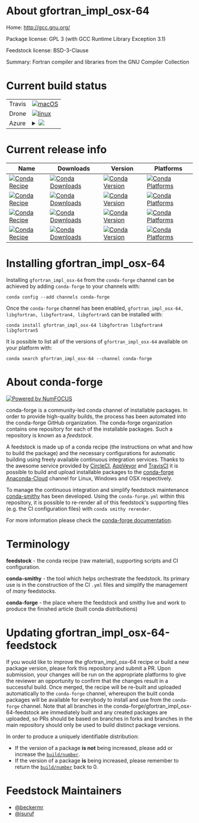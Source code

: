 About gfortran_impl_osx-64
==========================

Home: http://gcc.gnu.org/

Package license: GPL 3 (with GCC Runtime Library Exception 3.1)

Feedstock license: BSD-3-Clause

Summary: Fortran compiler and libraries from the GNU Compiler Collection



Current build status
====================


<table><tr>
    <td>Travis</td>
    <td>
      <a href="https://travis-ci.com/conda-forge/gfortran_impl_osx-64-feedstock">
        <img alt="macOS" src="https://img.shields.io/travis/com/conda-forge/gfortran_impl_osx-64-feedstock/master.svg?label=macOS">
      </a>
    </td>
  </tr><tr>
    <td>Drone</td>
    <td>
      <a href="https://cloud.drone.io/conda-forge/gfortran_impl_osx-64-feedstock">
        <img alt="linux" src="https://img.shields.io/drone/build/conda-forge/gfortran_impl_osx-64-feedstock/master.svg?label=Linux">
      </a>
    </td>
  </tr>
    
  <tr>
    <td>Azure</td>
    <td>
      <details>
        <summary>
          <a href="https://dev.azure.com/conda-forge/feedstock-builds/_build/latest?definitionId=6149&branchName=master">
            <img src="https://dev.azure.com/conda-forge/feedstock-builds/_apis/build/status/gfortran_impl_osx-64-feedstock?branchName=master">
          </a>
        </summary>
        <table>
          <thead><tr><th>Variant</th><th>Status</th></tr></thead>
          <tbody><tr>
              <td>linux_64_cross_target_platformosx-64gfortran_version10.2.0macos_machinex86_64-apple-darwin13.4.0</td>
              <td>
                <a href="https://dev.azure.com/conda-forge/feedstock-builds/_build/latest?definitionId=6149&branchName=master">
                  <img src="https://dev.azure.com/conda-forge/feedstock-builds/_apis/build/status/gfortran_impl_osx-64-feedstock?branchName=master&jobName=linux&configuration=linux_64_cross_target_platformosx-64gfortran_version10.2.0macos_machinex86_64-apple-darwin13.4.0" alt="variant">
                </a>
              </td>
            </tr><tr>
              <td>linux_64_cross_target_platformosx-64gfortran_version7.5.0macos_machinex86_64-apple-darwin13.4.0</td>
              <td>
                <a href="https://dev.azure.com/conda-forge/feedstock-builds/_build/latest?definitionId=6149&branchName=master">
                  <img src="https://dev.azure.com/conda-forge/feedstock-builds/_apis/build/status/gfortran_impl_osx-64-feedstock?branchName=master&jobName=linux&configuration=linux_64_cross_target_platformosx-64gfortran_version7.5.0macos_machinex86_64-apple-darwin13.4.0" alt="variant">
                </a>
              </td>
            </tr><tr>
              <td>linux_64_cross_target_platformosx-64gfortran_version9.3.0macos_machinex86_64-apple-darwin13.4.0</td>
              <td>
                <a href="https://dev.azure.com/conda-forge/feedstock-builds/_build/latest?definitionId=6149&branchName=master">
                  <img src="https://dev.azure.com/conda-forge/feedstock-builds/_apis/build/status/gfortran_impl_osx-64-feedstock?branchName=master&jobName=linux&configuration=linux_64_cross_target_platformosx-64gfortran_version9.3.0macos_machinex86_64-apple-darwin13.4.0" alt="variant">
                </a>
              </td>
            </tr><tr>
              <td>linux_64_cross_target_platformosx-arm64gfortran_version10.2.0macos_machinearm64-apple-darwin20.0.0</td>
              <td>
                <a href="https://dev.azure.com/conda-forge/feedstock-builds/_build/latest?definitionId=6149&branchName=master">
                  <img src="https://dev.azure.com/conda-forge/feedstock-builds/_apis/build/status/gfortran_impl_osx-64-feedstock?branchName=master&jobName=linux&configuration=linux_64_cross_target_platformosx-arm64gfortran_version10.2.0macos_machinearm64-apple-darwin20.0.0" alt="variant">
                </a>
              </td>
            </tr><tr>
              <td>linux_64_cross_target_platformosx-arm64gfortran_version7.5.0macos_machinearm64-apple-darwin20.0.0</td>
              <td>
                <a href="https://dev.azure.com/conda-forge/feedstock-builds/_build/latest?definitionId=6149&branchName=master">
                  <img src="https://dev.azure.com/conda-forge/feedstock-builds/_apis/build/status/gfortran_impl_osx-64-feedstock?branchName=master&jobName=linux&configuration=linux_64_cross_target_platformosx-arm64gfortran_version7.5.0macos_machinearm64-apple-darwin20.0.0" alt="variant">
                </a>
              </td>
            </tr><tr>
              <td>linux_64_cross_target_platformosx-arm64gfortran_version9.3.0macos_machinearm64-apple-darwin20.0.0</td>
              <td>
                <a href="https://dev.azure.com/conda-forge/feedstock-builds/_build/latest?definitionId=6149&branchName=master">
                  <img src="https://dev.azure.com/conda-forge/feedstock-builds/_apis/build/status/gfortran_impl_osx-64-feedstock?branchName=master&jobName=linux&configuration=linux_64_cross_target_platformosx-arm64gfortran_version9.3.0macos_machinearm64-apple-darwin20.0.0" alt="variant">
                </a>
              </td>
            </tr><tr>
              <td>linux_aarch64_cross_target_platformosx-64gfortran_version10.2.0macos_machinex86_64-apple-darwin13.4.0</td>
              <td>
                <a href="https://dev.azure.com/conda-forge/feedstock-builds/_build/latest?definitionId=6149&branchName=master">
                  <img src="https://dev.azure.com/conda-forge/feedstock-builds/_apis/build/status/gfortran_impl_osx-64-feedstock?branchName=master&jobName=linux&configuration=linux_aarch64_cross_target_platformosx-64gfortran_version10.2.0macos_machinex86_64-apple-darwin13.4.0" alt="variant">
                </a>
              </td>
            </tr><tr>
              <td>linux_aarch64_cross_target_platformosx-64gfortran_version7.5.0macos_machinex86_64-apple-darwin13.4.0</td>
              <td>
                <a href="https://dev.azure.com/conda-forge/feedstock-builds/_build/latest?definitionId=6149&branchName=master">
                  <img src="https://dev.azure.com/conda-forge/feedstock-builds/_apis/build/status/gfortran_impl_osx-64-feedstock?branchName=master&jobName=linux&configuration=linux_aarch64_cross_target_platformosx-64gfortran_version7.5.0macos_machinex86_64-apple-darwin13.4.0" alt="variant">
                </a>
              </td>
            </tr><tr>
              <td>linux_aarch64_cross_target_platformosx-64gfortran_version9.3.0macos_machinex86_64-apple-darwin13.4.0</td>
              <td>
                <a href="https://dev.azure.com/conda-forge/feedstock-builds/_build/latest?definitionId=6149&branchName=master">
                  <img src="https://dev.azure.com/conda-forge/feedstock-builds/_apis/build/status/gfortran_impl_osx-64-feedstock?branchName=master&jobName=linux&configuration=linux_aarch64_cross_target_platformosx-64gfortran_version9.3.0macos_machinex86_64-apple-darwin13.4.0" alt="variant">
                </a>
              </td>
            </tr><tr>
              <td>linux_aarch64_cross_target_platformosx-arm64gfortran_version10.2.0macos_machinearm64-apple-darwin20.0.0</td>
              <td>
                <a href="https://dev.azure.com/conda-forge/feedstock-builds/_build/latest?definitionId=6149&branchName=master">
                  <img src="https://dev.azure.com/conda-forge/feedstock-builds/_apis/build/status/gfortran_impl_osx-64-feedstock?branchName=master&jobName=linux&configuration=linux_aarch64_cross_target_platformosx-arm64gfortran_version10.2.0macos_machinearm64-apple-darwin20.0.0" alt="variant">
                </a>
              </td>
            </tr><tr>
              <td>linux_aarch64_cross_target_platformosx-arm64gfortran_version7.5.0macos_machinearm64-apple-darwin20.0.0</td>
              <td>
                <a href="https://dev.azure.com/conda-forge/feedstock-builds/_build/latest?definitionId=6149&branchName=master">
                  <img src="https://dev.azure.com/conda-forge/feedstock-builds/_apis/build/status/gfortran_impl_osx-64-feedstock?branchName=master&jobName=linux&configuration=linux_aarch64_cross_target_platformosx-arm64gfortran_version7.5.0macos_machinearm64-apple-darwin20.0.0" alt="variant">
                </a>
              </td>
            </tr><tr>
              <td>linux_aarch64_cross_target_platformosx-arm64gfortran_version9.3.0macos_machinearm64-apple-darwin20.0.0</td>
              <td>
                <a href="https://dev.azure.com/conda-forge/feedstock-builds/_build/latest?definitionId=6149&branchName=master">
                  <img src="https://dev.azure.com/conda-forge/feedstock-builds/_apis/build/status/gfortran_impl_osx-64-feedstock?branchName=master&jobName=linux&configuration=linux_aarch64_cross_target_platformosx-arm64gfortran_version9.3.0macos_machinearm64-apple-darwin20.0.0" alt="variant">
                </a>
              </td>
            </tr><tr>
              <td>linux_ppc64le_cross_target_platformosx-64gfortran_version10.2.0macos_machinex86_64-apple-darwin13.4.0</td>
              <td>
                <a href="https://dev.azure.com/conda-forge/feedstock-builds/_build/latest?definitionId=6149&branchName=master">
                  <img src="https://dev.azure.com/conda-forge/feedstock-builds/_apis/build/status/gfortran_impl_osx-64-feedstock?branchName=master&jobName=linux&configuration=linux_ppc64le_cross_target_platformosx-64gfortran_version10.2.0macos_machinex86_64-apple-darwin13.4.0" alt="variant">
                </a>
              </td>
            </tr><tr>
              <td>linux_ppc64le_cross_target_platformosx-64gfortran_version7.5.0macos_machinex86_64-apple-darwin13.4.0</td>
              <td>
                <a href="https://dev.azure.com/conda-forge/feedstock-builds/_build/latest?definitionId=6149&branchName=master">
                  <img src="https://dev.azure.com/conda-forge/feedstock-builds/_apis/build/status/gfortran_impl_osx-64-feedstock?branchName=master&jobName=linux&configuration=linux_ppc64le_cross_target_platformosx-64gfortran_version7.5.0macos_machinex86_64-apple-darwin13.4.0" alt="variant">
                </a>
              </td>
            </tr><tr>
              <td>linux_ppc64le_cross_target_platformosx-64gfortran_version9.3.0macos_machinex86_64-apple-darwin13.4.0</td>
              <td>
                <a href="https://dev.azure.com/conda-forge/feedstock-builds/_build/latest?definitionId=6149&branchName=master">
                  <img src="https://dev.azure.com/conda-forge/feedstock-builds/_apis/build/status/gfortran_impl_osx-64-feedstock?branchName=master&jobName=linux&configuration=linux_ppc64le_cross_target_platformosx-64gfortran_version9.3.0macos_machinex86_64-apple-darwin13.4.0" alt="variant">
                </a>
              </td>
            </tr><tr>
              <td>linux_ppc64le_cross_target_platformosx-arm64gfortran_version10.2.0macos_machinearm64-apple-darwin20.0.0</td>
              <td>
                <a href="https://dev.azure.com/conda-forge/feedstock-builds/_build/latest?definitionId=6149&branchName=master">
                  <img src="https://dev.azure.com/conda-forge/feedstock-builds/_apis/build/status/gfortran_impl_osx-64-feedstock?branchName=master&jobName=linux&configuration=linux_ppc64le_cross_target_platformosx-arm64gfortran_version10.2.0macos_machinearm64-apple-darwin20.0.0" alt="variant">
                </a>
              </td>
            </tr><tr>
              <td>linux_ppc64le_cross_target_platformosx-arm64gfortran_version7.5.0macos_machinearm64-apple-darwin20.0.0</td>
              <td>
                <a href="https://dev.azure.com/conda-forge/feedstock-builds/_build/latest?definitionId=6149&branchName=master">
                  <img src="https://dev.azure.com/conda-forge/feedstock-builds/_apis/build/status/gfortran_impl_osx-64-feedstock?branchName=master&jobName=linux&configuration=linux_ppc64le_cross_target_platformosx-arm64gfortran_version7.5.0macos_machinearm64-apple-darwin20.0.0" alt="variant">
                </a>
              </td>
            </tr><tr>
              <td>linux_ppc64le_cross_target_platformosx-arm64gfortran_version9.3.0macos_machinearm64-apple-darwin20.0.0</td>
              <td>
                <a href="https://dev.azure.com/conda-forge/feedstock-builds/_build/latest?definitionId=6149&branchName=master">
                  <img src="https://dev.azure.com/conda-forge/feedstock-builds/_apis/build/status/gfortran_impl_osx-64-feedstock?branchName=master&jobName=linux&configuration=linux_ppc64le_cross_target_platformosx-arm64gfortran_version9.3.0macos_machinearm64-apple-darwin20.0.0" alt="variant">
                </a>
              </td>
            </tr><tr>
              <td>osx_64_cross_target_platformosx-64gfortran_version10.2.0target_platformosx-64</td>
              <td>
                <a href="https://dev.azure.com/conda-forge/feedstock-builds/_build/latest?definitionId=6149&branchName=master">
                  <img src="https://dev.azure.com/conda-forge/feedstock-builds/_apis/build/status/gfortran_impl_osx-64-feedstock?branchName=master&jobName=osx&configuration=osx_64_cross_target_platformosx-64gfortran_version10.2.0target_platformosx-64" alt="variant">
                </a>
              </td>
            </tr><tr>
              <td>osx_64_cross_target_platformosx-64gfortran_version7.5.0target_platformosx-64</td>
              <td>
                <a href="https://dev.azure.com/conda-forge/feedstock-builds/_build/latest?definitionId=6149&branchName=master">
                  <img src="https://dev.azure.com/conda-forge/feedstock-builds/_apis/build/status/gfortran_impl_osx-64-feedstock?branchName=master&jobName=osx&configuration=osx_64_cross_target_platformosx-64gfortran_version7.5.0target_platformosx-64" alt="variant">
                </a>
              </td>
            </tr><tr>
              <td>osx_64_cross_target_platformosx-64gfortran_version9.3.0target_platformosx-64</td>
              <td>
                <a href="https://dev.azure.com/conda-forge/feedstock-builds/_build/latest?definitionId=6149&branchName=master">
                  <img src="https://dev.azure.com/conda-forge/feedstock-builds/_apis/build/status/gfortran_impl_osx-64-feedstock?branchName=master&jobName=osx&configuration=osx_64_cross_target_platformosx-64gfortran_version9.3.0target_platformosx-64" alt="variant">
                </a>
              </td>
            </tr><tr>
              <td>osx_64_cross_target_platformosx-arm64gfortran_version10.2.0target_platformosx-64</td>
              <td>
                <a href="https://dev.azure.com/conda-forge/feedstock-builds/_build/latest?definitionId=6149&branchName=master">
                  <img src="https://dev.azure.com/conda-forge/feedstock-builds/_apis/build/status/gfortran_impl_osx-64-feedstock?branchName=master&jobName=osx&configuration=osx_64_cross_target_platformosx-arm64gfortran_version10.2.0target_platformosx-64" alt="variant">
                </a>
              </td>
            </tr><tr>
              <td>osx_64_cross_target_platformosx-arm64gfortran_version7.5.0target_platformosx-64</td>
              <td>
                <a href="https://dev.azure.com/conda-forge/feedstock-builds/_build/latest?definitionId=6149&branchName=master">
                  <img src="https://dev.azure.com/conda-forge/feedstock-builds/_apis/build/status/gfortran_impl_osx-64-feedstock?branchName=master&jobName=osx&configuration=osx_64_cross_target_platformosx-arm64gfortran_version7.5.0target_platformosx-64" alt="variant">
                </a>
              </td>
            </tr><tr>
              <td>osx_64_cross_target_platformosx-arm64gfortran_version9.3.0target_platformosx-64</td>
              <td>
                <a href="https://dev.azure.com/conda-forge/feedstock-builds/_build/latest?definitionId=6149&branchName=master">
                  <img src="https://dev.azure.com/conda-forge/feedstock-builds/_apis/build/status/gfortran_impl_osx-64-feedstock?branchName=master&jobName=osx&configuration=osx_64_cross_target_platformosx-arm64gfortran_version9.3.0target_platformosx-64" alt="variant">
                </a>
              </td>
            </tr>
          </tbody>
        </table>
      </details>
    </td>
  </tr>
</table>

Current release info
====================

| Name | Downloads | Version | Platforms |
| --- | --- | --- | --- |
| [![Conda Recipe](https://img.shields.io/badge/recipe-gfortran_impl_osx--64-green.svg)](https://anaconda.org/conda-forge/gfortran_impl_osx-64) | [![Conda Downloads](https://img.shields.io/conda/dn/conda-forge/gfortran_impl_osx-64.svg)](https://anaconda.org/conda-forge/gfortran_impl_osx-64) | [![Conda Version](https://img.shields.io/conda/vn/conda-forge/gfortran_impl_osx-64.svg)](https://anaconda.org/conda-forge/gfortran_impl_osx-64) | [![Conda Platforms](https://img.shields.io/conda/pn/conda-forge/gfortran_impl_osx-64.svg)](https://anaconda.org/conda-forge/gfortran_impl_osx-64) |
| [![Conda Recipe](https://img.shields.io/badge/recipe-libgfortran-green.svg)](https://anaconda.org/conda-forge/libgfortran) | [![Conda Downloads](https://img.shields.io/conda/dn/conda-forge/libgfortran.svg)](https://anaconda.org/conda-forge/libgfortran) | [![Conda Version](https://img.shields.io/conda/vn/conda-forge/libgfortran.svg)](https://anaconda.org/conda-forge/libgfortran) | [![Conda Platforms](https://img.shields.io/conda/pn/conda-forge/libgfortran.svg)](https://anaconda.org/conda-forge/libgfortran) |
| [![Conda Recipe](https://img.shields.io/badge/recipe-libgfortran4-green.svg)](https://anaconda.org/conda-forge/libgfortran4) | [![Conda Downloads](https://img.shields.io/conda/dn/conda-forge/libgfortran4.svg)](https://anaconda.org/conda-forge/libgfortran4) | [![Conda Version](https://img.shields.io/conda/vn/conda-forge/libgfortran4.svg)](https://anaconda.org/conda-forge/libgfortran4) | [![Conda Platforms](https://img.shields.io/conda/pn/conda-forge/libgfortran4.svg)](https://anaconda.org/conda-forge/libgfortran4) |
| [![Conda Recipe](https://img.shields.io/badge/recipe-libgfortran5-green.svg)](https://anaconda.org/conda-forge/libgfortran5) | [![Conda Downloads](https://img.shields.io/conda/dn/conda-forge/libgfortran5.svg)](https://anaconda.org/conda-forge/libgfortran5) | [![Conda Version](https://img.shields.io/conda/vn/conda-forge/libgfortran5.svg)](https://anaconda.org/conda-forge/libgfortran5) | [![Conda Platforms](https://img.shields.io/conda/pn/conda-forge/libgfortran5.svg)](https://anaconda.org/conda-forge/libgfortran5) |

Installing gfortran_impl_osx-64
===============================

Installing `gfortran_impl_osx-64` from the `conda-forge` channel can be achieved by adding `conda-forge` to your channels with:

```
conda config --add channels conda-forge
```

Once the `conda-forge` channel has been enabled, `gfortran_impl_osx-64, libgfortran, libgfortran4, libgfortran5` can be installed with:

```
conda install gfortran_impl_osx-64 libgfortran libgfortran4 libgfortran5
```

It is possible to list all of the versions of `gfortran_impl_osx-64` available on your platform with:

```
conda search gfortran_impl_osx-64 --channel conda-forge
```


About conda-forge
=================

[![Powered by NumFOCUS](https://img.shields.io/badge/powered%20by-NumFOCUS-orange.svg?style=flat&colorA=E1523D&colorB=007D8A)](http://numfocus.org)

conda-forge is a community-led conda channel of installable packages.
In order to provide high-quality builds, the process has been automated into the
conda-forge GitHub organization. The conda-forge organization contains one repository
for each of the installable packages. Such a repository is known as a *feedstock*.

A feedstock is made up of a conda recipe (the instructions on what and how to build
the package) and the necessary configurations for automatic building using freely
available continuous integration services. Thanks to the awesome service provided by
[CircleCI](https://circleci.com/), [AppVeyor](https://www.appveyor.com/)
and [TravisCI](https://travis-ci.com/) it is possible to build and upload installable
packages to the [conda-forge](https://anaconda.org/conda-forge)
[Anaconda-Cloud](https://anaconda.org/) channel for Linux, Windows and OSX respectively.

To manage the continuous integration and simplify feedstock maintenance
[conda-smithy](https://github.com/conda-forge/conda-smithy) has been developed.
Using the ``conda-forge.yml`` within this repository, it is possible to re-render all of
this feedstock's supporting files (e.g. the CI configuration files) with ``conda smithy rerender``.

For more information please check the [conda-forge documentation](https://conda-forge.org/docs/).

Terminology
===========

**feedstock** - the conda recipe (raw material), supporting scripts and CI configuration.

**conda-smithy** - the tool which helps orchestrate the feedstock.
                   Its primary use is in the construction of the CI ``.yml`` files
                   and simplify the management of *many* feedstocks.

**conda-forge** - the place where the feedstock and smithy live and work to
                  produce the finished article (built conda distributions)


Updating gfortran_impl_osx-64-feedstock
=======================================

If you would like to improve the gfortran_impl_osx-64 recipe or build a new
package version, please fork this repository and submit a PR. Upon submission,
your changes will be run on the appropriate platforms to give the reviewer an
opportunity to confirm that the changes result in a successful build. Once
merged, the recipe will be re-built and uploaded automatically to the
`conda-forge` channel, whereupon the built conda packages will be available for
everybody to install and use from the `conda-forge` channel.
Note that all branches in the conda-forge/gfortran_impl_osx-64-feedstock are
immediately built and any created packages are uploaded, so PRs should be based
on branches in forks and branches in the main repository should only be used to
build distinct package versions.

In order to produce a uniquely identifiable distribution:
 * If the version of a package **is not** being increased, please add or increase
   the [``build/number``](https://conda.io/docs/user-guide/tasks/build-packages/define-metadata.html#build-number-and-string).
 * If the version of a package **is** being increased, please remember to return
   the [``build/number``](https://conda.io/docs/user-guide/tasks/build-packages/define-metadata.html#build-number-and-string)
   back to 0.

Feedstock Maintainers
=====================

* [@beckermr](https://github.com/beckermr/)
* [@isuruf](https://github.com/isuruf/)

